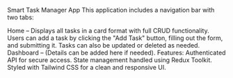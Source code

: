 Smart Task Manager App
This application includes a navigation bar with two tabs:

Home – Displays all tasks in a card format with full CRUD functionality.
Users can add a task by clicking the "Add Task" button, filling out the form, and submitting it.
Tasks can also be updated or deleted as needed.
Dashboard – (Details can be added here if needed).
Features:
Authenticated API for secure access.
State management handled using Redux Toolkit.
Styled with Tailwind CSS for a clean and responsive UI.